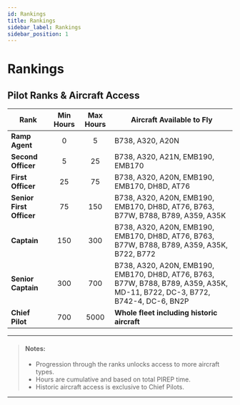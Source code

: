 ```yaml
---
id: Rankings
title: Rankings
sidebar_label: Rankings
sidebar_position: 1
---
```


# Rankings

## Pilot Ranks & Aircraft Access

| **Rank**                | **Min Hours** | **Max Hours** | **Aircraft Available to Fly**                                                                 |
|-------------------------|:------------:|:-------------:|----------------------------------------------------------------------------------------------|
| **Ramp Agent**          | 0            | 5             | B738, A320, A20N                                                                             |
| **Second Officer**      | 5            | 25            | B738, A320, A21N, EMB190, EMB170                                                             |
| **First Officer**       | 25           | 75            | B738, A320, A20N, EMB190, EMB170, DH8D, AT76                                                 |
| **Senior First Officer**| 75           | 150           | B738, A320, A20N, EMB190, EMB170, DH8D, AT76, B763, B77W, B788, B789, A359, A35K             |
| **Captain**             | 150          | 300           | B738, A320, A20N, EMB190, EMB170, DH8D, AT76, B763, B77W, B788, B789, A359, A35K, B722, B772 |
| **Senior Captain**      | 300          | 700           | B738, A320, A20N, EMB190, EMB170, DH8D, AT76, B763, B77W, B788, B789, A359, A35K, MD-11, B722, DC-3, B772, B742-4, DC-6, BN2P |
| **Chief Pilot**         | 700          | 5000          | **Whole fleet including historic aircraft**                                                  |

---

> #### **Notes:**
> - Progression through the ranks unlocks access to more aircraft types.
> - Hours are cumulative and based on total PIREP time.
> - Historic aircraft access is exclusive to Chief Pilots.

---
